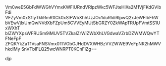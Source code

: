 Vm0weE5GbFdWWGhVYmxKWFlURndVRlpzWkc5WFJteHlXa2M1VjFKdGVIbFdi
VFZyVm0xS1IyTkliRmRXCk0xSlFWbXhhUzJOc1duRldiRlpwQ2xJeWFIbFhW
bVEwVjIxUmQwNVdXbFZpUm5CVVEyMUtSbGRZY0ZkWApTRUpFVmtSS1UxWXhT
blZWYXpsWFRUSm9iMUV5TVZkalZrWlZWbXhLVGdwaVZrbDZWMWQwYTFNeFpF
ZFQKYkZaT1VsaFNSVmx0TlVObGJHdDVXWHBzVVZWWE9VeFpNR2hMWVhkdlMy
SnVTblFLQ25wcWNRPT0KCnFiZg==

djp